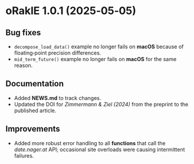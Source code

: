 # oRaklE 1.0.1 (2025‑05‑05)

## Bug fixes
* `decompose_load_data()` example no longer fails on **macOS** because of floating‑point precision differences.  
* `mid_term_future()` example no longer fails on **macOS** for the same reason.

## Documentation
* Added **NEWS.md** to track changes.  
* Updated the DOI for *Zimmermann & Ziel (2024)* from the preprint to the published article.

## Improvements
* Added more robust error handling to all **functions** that call the *date.nager.at* API; occasional site overloads were causing intermittent failures.

